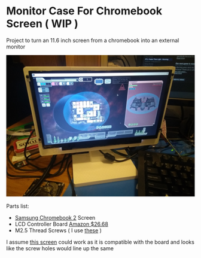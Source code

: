 # Monitor Case For Chromebook Screen ( WIP )

Project to turn an 11.6 inch screen from a chromebook into an external monitor

![Main](https://github.com/tmcdonagh/3dPrinting/blob/master/monitorCase/img/main.jpg)

Parts list:
- [Samsung Chromebook 2](https://www.samsung.com/us/support/owners/product/chromebook-2) Screen  
- LCD Controller Board [Amazon $26.68](https://www.amazon.com/gp/product/B06XC6SJF7/ref=ppx_yo_dt_b_search_asin_title?ie=UTF8&psc=1)
- M2.5 Thread Screws ( I use [these](http://adafru.it/3299) )


I assume [this screen](https://www.amazon.com/CHROMEBOOK-SUBSTITUTE-REPLACEMENT-XE500C12-K01US-B116XTN01-0/dp/B0169N5150/ref=sr_1_1?s=pc&ie=UTF8&qid=1447688140&sr=1-1&keywords=chromebook+replacement+screen+xe500c12-k01us) could work as it is compatible with the board and looks like the screw holes would line up the same
